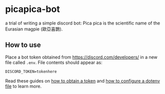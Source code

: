 # picapica-bot
a trial of writing a simple discord bot: Pica pica is the scientific name of the Eurasian magpie (歐亞喜鵲).

## How to use
Place a bot token obtained from https://discord.com/developers/ in a new file called `.env`. File contents should appear as:
```
DISCORD_TOKEN=tokenhere
```
Read these guides on [how to obtain a token](https://discordjs.guide/preparations/setting-up-a-bot-application.html) and [how to configure a dotenv file](https://discordjs.guide/creating-your-bot/#using-environment-variables) to learn more.
